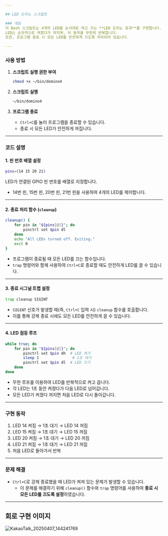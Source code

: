 ```yaml
---

## LED 도미노 스크립트

### 개요
이 Bash 스크립트는 4개의 LED를 순서대로 켜고 끄는 **LED 도미노 효과**를 구현합니다.  
LED는 순차적으로 켜졌다가 꺼지며, 이 동작을 무한히 반복합니다.  
또한, 프로그램 종료 시 모든 LED를 안전하게 끄도록 처리되어 있습니다.  

---
```


### 사용 방법

1. **스크립트 실행 권한 부여**
   ```bash
   chmod +x ~/bin/domino4
   ```
   
2. **스크립트 실행**
   ```bash
   ~/bin/domino4
   ```
   
3. **프로그램 종료**
   - `Ctrl+C`를 눌러 프로그램을 종료할 수 있습니다.  
   - 종료 시 모든 LED가 안전하게 꺼집니다.  

---

### 코드 설명

#### 1. 핀 번호 배열 설정
```bash
pins=(14 15 20 21)
```
LED가 연결된 GPIO 핀 번호를 배열로 지정합니다.  
- 14번 핀, 15번 핀, 20번 핀, 21번 핀을 사용하여 4개의 LED를 제어합니다.  

---

#### 2. 종료 처리 함수 (`cleanup`)
```bash
cleanup() {
    for pin in "${pins[@]}"; do
        pinctrl set $pin dl
    done
    echo "All LEDs turned off. Exiting."
    exit 0
}
```
- 프로그램이 종료될 때 모든 LED를 끄는 함수입니다.  
- `trap` 명령어와 함께 사용하여 `Ctrl+C`로 종료할 때도 안전하게 LED를 끌 수 있습니다.  

---

#### 3. 종료 시그널 트랩 설정
```bash
trap cleanup SIGINT
```
- `SIGINT` 신호가 발생할 때(즉, `Ctrl+C` 입력 시) `cleanup` 함수를 호출합니다.  
- 이를 통해 강제 종료 시에도 모든 LED를 안전하게 끌 수 있습니다.  

---

#### 4. LED 점등 루프
```bash
while true; do
    for pin in "${pins[@]}"; do
        pinctrl set $pin dh  # LED 켜기
        sleep 1               # 1초 대기
        pinctrl set $pin dl  # LED 끄기
    done
done
```
- 무한 루프를 이용하여 LED를 반복적으로 켜고 끕니다.  
- 각 LED는 1초 동안 켜졌다가 다음 LED로 넘어갑니다.  
- 모든 LED가 켜졌다 꺼지면 처음 LED로 다시 돌아갑니다.  

---

### 구현 동작
1. LED 14 켜짐 → 1초 대기 → LED 14 꺼짐  
2. LED 15 켜짐 → 1초 대기 → LED 15 꺼짐  
3. LED 20 켜짐 → 1초 대기 → LED 20 꺼짐  
4. LED 21 켜짐 → 1초 대기 → LED 21 꺼짐  
5. 처음 LED로 돌아가서 반복  

---

### 문제 해결
- `Ctrl+C`로 강제 종료했을 때 LED가 켜져 있는 문제가 발생할 수 있습니다.  
  - 이 문제를 해결하기 위해 `cleanup()` 함수와 `trap` 명령어를 사용하여 **종료 시 모든 LED를 끄도록 설정**하였습니다.  

---

## 회로 구현 이미지
![KakaoTalk_20250407_144241769](https://github.com/user-attachments/assets/63b4d7b6-6e9a-473f-8922-4666a62c1285)

